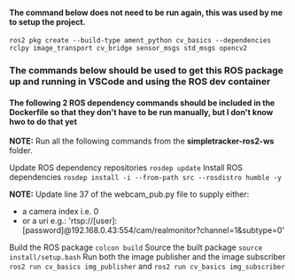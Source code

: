 #### The command below does not need to be run again, this was used by me to setup the project.
`ros2 pkg create --build-type ament_python cv_basics --dependencies rclpy image_transport cv_bridge sensor_msgs std_msgs opencv2`

### The commands below should be used to get this ROS package up and running in VSCode and using the ROS dev container

#### The following 2 ROS dependency commands should be included in the Dockerfile so that they don't have to be run manually, but I don't know hwo to do that yet

**NOTE:** Run all the following commands from the **simpletracker-ros2-ws** folder.

Update ROS dependency repositories `rosdep update`
Install ROS dependencies `rosdep install -i --from-path src --rosdistro humble -y`

**NOTE:** Update line 37 of the webcam_pub.py file to supply either:
* a camera index i.e. 0
* or a uri e.g.: 'rtsp://[user]:[password]@192.168.0.43:554/cam/realmonitor?channel=1&subtype=0'

Build the ROS package `colcon build`
Source the built package `source install/setup.bash`
Run both the image publisher and the image subscriber `ros2 run cv_basics img_publisher` and `ros2 run cv_basics img_subscriber`

